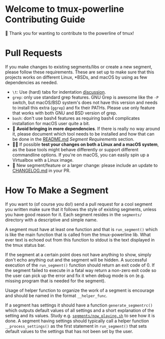 # Welcome to tmux-powerline Contributing Guide
🚀 Thank you for wanting to contribute to the powerline of tmux!


# Pull Requests
If you make changes to existing segments/libs or create a new segment, please follow these requirements. These are set up to make sure that this projects works on different Linux, *BSDs, and macOS by using as few dependencies as needed.

* `\t`: Use (hard) tabs for indentation [discussion](https://github.com/erikw/tmux-powerline/pull/92).
* `grep`: only use standard grep features. GNU Grep is awesome like the `-P` switch, but macOS/BSD system's does not have this version and needs to install this extra (`ggrep`) and fix their PATHs. Please use only feature that works with both GNU and BSD version of grep.
* `bash`: don't use bash4 features as requiring bash4 complicates installation for macOS user quite a bit.
* 🛑 **Avoid bringing in more dependencies**. If there is really no way around it, please document which tool needs to be installed and how that can be done in the [README.md](README.md#segment-requirements) *Segment Requirements* section.
* 🐧🍎 If possible **test your changes on both a Linux and a macOS system**, as the base tools might behave differently or support different commandline options. If you're on macOS, you can easily spin up a Virtualbox with a Linux image.
* 📰 New segment/feature or a larger change: please include an update to [CHANGELOG.md](CHANGELOG.md) in your PR.

# How To Make a Segment
If you want to (of course you do!) send a pull request for a cool segment you written make sure that it follows the style of existing segments, unless you have good reason for it. Each segment resides in the `segments/` directory with a descriptive and simple name.

A segment must have at least one function and that is `run_segment()` which is like the main function that is called from the tmux-powerline lib. What ever text is echoed out from this function to stdout is the text displayed in the tmux status bar.

If the segment at a certain point does not have anything to show, simply don't echo anything out and the segment will be hidden. A successful execution of the `run_segment()` function should return an exit code of 0.
If the segment failed to execute in a fatal way return a non-zero exit code so the user can pick up the error and fix it when debug mode is on (e.g. missing program that is needed for the segment).

Usage of helper function to organize the work of a segment is encourage and should be named in the format `__helper_func`.

If a segment has settings it should have a function `generate_segmentrc()` which outputs default values of all settings and a short explanation of the setting and its values. Study e.g. [`segments/now_playing.sh`](segments/now_playing.sh) to see how it is done. A segment having settings should typically call a helper function `__process_settings()` as the first statement in `run_segment()` that sets default values
to the settings that has not been set by the user.